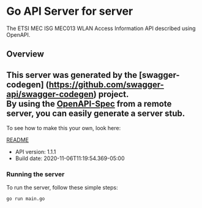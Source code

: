 # Go API Server for server

The ETSI MEC ISG MEC013 WLAN Access Information API described using OpenAPI.

## Overview
This server was generated by the [swagger-codegen]
(https://github.com/swagger-api/swagger-codegen) project.  
By using the [OpenAPI-Spec](https://github.com/OAI/OpenAPI-Specification) from a remote server, you can easily generate a server stub.  
-

To see how to make this your own, look here:

[README](https://github.com/swagger-api/swagger-codegen/blob/master/README.md)

- API version: 1.1.1
- Build date: 2020-11-06T11:19:54.369-05:00


### Running the server
To run the server, follow these simple steps:

```
go run main.go
```


